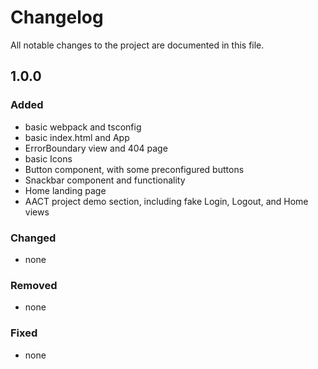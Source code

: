 # Changelog

All notable changes to the project are documented in this file.

## 1.0.0

### Added

- basic webpack and tsconfig
- basic index.html and App
- ErrorBoundary view and 404 page
- basic Icons
- Button component, with some preconfigured buttons
- Snackbar component and functionality
- Home landing page
- AACT project demo section, including fake Login, Logout, and Home views

### Changed

- none

### Removed

- none

### Fixed

- none
